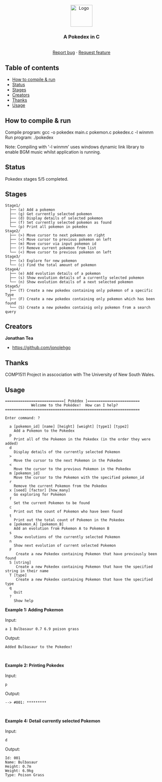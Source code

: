 <p align="center">
  <a href="https://example.com/">
    <img src="https://static.wikia.nocookie.net/pokemontheherosrise/images/b/b7/Pok%C3%A9dex-logo.png/revision/latest?cb=20200820224717" alt="Logo" width=72 height=72>
  </a>

  <h3 align="center">A Pokedex in C</h3>

  <p align="center">
    <br>
    <a href="https://reponame/issues/new?template=bug.md">Report bug</a>
    ·
    <a href="https://reponame/issues/new?template=feature.md&labels=feature">Request feature</a>
  </p>
</p>


## Table of contents

- [How to compile & run](#how-to-compile-&-run)
- [Status](#status)
- [Stages](#stages)
- [Creators](#creators)
- [Thanks](#thanks)
- [Usage](#usage)


## How to compile & run

Compile program: gcc -o pokedex main.c pokemon.c pokedex.c -l winmm <br/>
Run program: ./pokedex

Note: Compiling with '-l winmm' uses windows dynamic link library to enable BGM music whilst application is running.

## Status

Pokedex stages 5/5 completed.

## Stages

```
Stage1/
  ├── (a) Add a pokemon 
  ├── (g) Get currently selected pokemon
  ├── (d) Display details of selected pokemon
  ├── (f) Set currently selected pokemon as found 
  └── (p) Print all pokemon in pokedex
Stage2/
  ├── (>) Move cursor to next pokemon on right
  ├── (<) Move cursor to previous pokemon on left
  ├── (m) Move cursor via input pokemon id
  ├── (r) Remove current pokemon from list
  └── (<) Move cursor to previous pokemon on left
Stage3/
  ├── (x) Explore for new pokemon
  └── (c) Find the total amount of pokemon
Stage4/
  ├── (e) Add evolution details of a pokemon
  ├── (s) Show evolution details of a currently selected pokemon
  └── (n) Show evolution details of a next selected pokemon
Stage5/
  ├── (T) Create a new pokedex containing only pokemon of a specific Type
  ├── (F) Create a new pokedex containing only pokemon which has been found
  └── (S) Create a new pokedex containig only pokemon from a search query
```

## Creators

**Jonathan Tea**

- <https://github.com/jonolehgo>

## Thanks

COMP1511 Project in asscociation with The University of New South Wales.

## Usage
```
===========================[ Pokédex ]========================
            Welcome to the Pokédex!  How can I help?
==============================================================

Enter command: ?
  
  a [pokemon_id] [name] [height] [weight] [type1] [type2]
    Add a Pokemon to the Pokedex
  p
    Print all of the Pokemon in the Pokedex (in the order they were added)
  d
    Display details of the currently selected Pokemon
  >
    Move the cursor to the next Pokemon in the Pokedex
  < 
    Move the cursor to the previous Pokemon in the Pokedex
  m [pokemon_id]
    Move the cursor to the Pokemon with the specified pokemon_id
  r
    Remove the current Pokemon from the Pokedex
  x [seed] [factor] [how_many]
    Go exploring for Pokemon
  f
    Set the current Pokemon to be found
  c
    Print out the count of Pokemon who have been found
  t
    Print out the total count of Pokemon in the Pokedex
  e [pokemon_A] [pokemon_B]
    Add an evolution from Pokemon A to Pokemon B
  s
    Show evolutions of the currently selected Pokemon
  n
    Show next evolution of current selected Pokemon
  F
     Create a new Pokedex containing Pokemon that have previously been found
  S [string]
     Create a new Pokedex containing Pokemon that have the specified string in their name
  T [type]
     Create a new Pokedex containing Pokemon that have the specified type
  q
    Quit
  ?
    Show help
``` 
**Example 1: Adding Pokemon** <br/><br/>
Input:
```
a 1 Bulbasaur 0.7 6.9 poison grass
```
Output:
```
Added Bulbasaur to the Pokedex!
```
</br>

**Example 2: Printing Pokedex** <br/><br/>
Input:
```
p
```
Output:
```
--> #001: *********
```
</br>

**Example 4: Detail currently selected Pokemon** <br/><br/>
Input:
```
d
```
Output:
```
Id: 001
Name: Bulbasaur
Height: 0.7m
Weight: 6.9kg
Type: Poison Grass
```
</br>